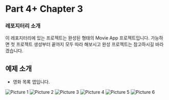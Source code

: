 # Part 4+ Chapter 3

### 레포지터리 소개

이 레포지터리에 있는 프로젝트는 완성된 형태의 Movie App 프로젝트입니다.
가능하면 첫 프로젝트 생성부터 끝까지 모두 따라 해보시고 완성 프로젝트는 참고하시길 바라겠습니다.

## 예제 소개

- 영화 목록 앱입니다. 

![Picture 1](https://user-images.githubusercontent.com/7823937/236949210-849c2d85-017f-455d-8c57-e0feae2ef22d.png)
![Picture 2](https://user-images.githubusercontent.com/7823937/236949213-81fed0f8-ced1-4f2e-94c4-cfbc1ed59ac4.png)
![Picture 3](https://user-images.githubusercontent.com/7823937/236949214-784fe648-f6a2-4f40-8732-7ae4af8b350c.png)
![Picture 4](https://user-images.githubusercontent.com/7823937/236949215-b9c95224-4fc9-4897-a6a9-0102988a631b.png)
![Picture 5](https://user-images.githubusercontent.com/7823937/236949217-1064ae92-4252-4114-9217-176e792694fa.png)
![Picture 6](https://user-images.githubusercontent.com/7823937/236949218-b06f1f31-04ee-43e5-9d27-24bf1424054d.png)


